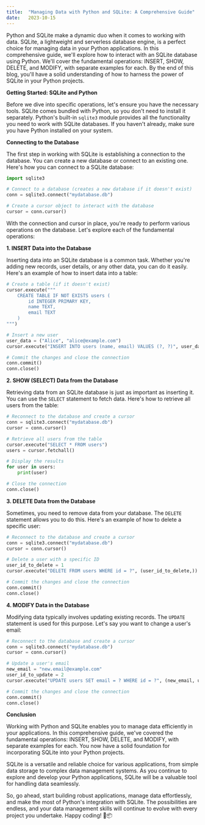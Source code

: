 ```yaml
---
title:  "Managing Data with Python and SQLite: A Comprehensive Guide"
date:   2023-10-15
---
```


Python and SQLite make a dynamic duo when it comes to working with data. SQLite, a lightweight and serverless database engine, is a perfect choice for managing data in your Python applications. In this comprehensive guide, we'll explore how to interact with an SQLite database using Python. We'll cover the fundamental operations: INSERT, SHOW, DELETE, and MODIFY, with separate examples for each. By the end of this blog, you'll have a solid understanding of how to harness the power of SQLite in your Python projects.

**Getting Started: SQLite and Python**

Before we dive into specific operations, let's ensure you have the necessary tools. SQLite comes bundled with Python, so you don't need to install it separately. Python's built-in `sqlite3` module provides all the functionality you need to work with SQLite databases. If you haven't already, make sure you have Python installed on your system.

**Connecting to the Database**

The first step in working with SQLite is establishing a connection to the database. You can create a new database or connect to an existing one. Here's how you can connect to a SQLite database:

```python
import sqlite3

# Connect to a database (creates a new database if it doesn't exist)
conn = sqlite3.connect("mydatabase.db")

# Create a cursor object to interact with the database
cursor = conn.cursor()
```

With the connection and cursor in place, you're ready to perform various operations on the database. Let's explore each of the fundamental operations:

**1. INSERT Data into the Database**

Inserting data into an SQLite database is a common task. Whether you're adding new records, user details, or any other data, you can do it easily. Here's an example of how to insert data into a table:

```python
# Create a table (if it doesn't exist)
cursor.execute("""
    CREATE TABLE IF NOT EXISTS users (
        id INTEGER PRIMARY KEY,
        name TEXT,
        email TEXT
    )
""")

# Insert a new user
user_data = ("Alice", "alice@example.com")
cursor.execute("INSERT INTO users (name, email) VALUES (?, ?)", user_data)

# Commit the changes and close the connection
conn.commit()
conn.close()
```

**2. SHOW (SELECT) Data from the Database**

Retrieving data from an SQLite database is just as important as inserting it. You can use the `SELECT` statement to fetch data. Here's how to retrieve all users from the table:

```python
# Reconnect to the database and create a cursor
conn = sqlite3.connect("mydatabase.db")
cursor = conn.cursor()

# Retrieve all users from the table
cursor.execute("SELECT * FROM users")
users = cursor.fetchall()

# Display the results
for user in users:
    print(user)

# Close the connection
conn.close()
```

**3. DELETE Data from the Database**

Sometimes, you need to remove data from your database. The `DELETE` statement allows you to do this. Here's an example of how to delete a specific user:

```python
# Reconnect to the database and create a cursor
conn = sqlite3.connect("mydatabase.db")
cursor = conn.cursor()

# Delete a user with a specific ID
user_id_to_delete = 1
cursor.execute("DELETE FROM users WHERE id = ?", (user_id_to_delete,))

# Commit the changes and close the connection
conn.commit()
conn.close()
```

**4. MODIFY Data in the Database**

Modifying data typically involves updating existing records. The `UPDATE` statement is used for this purpose. Let's say you want to change a user's email:

```python
# Reconnect to the database and create a cursor
conn = sqlite3.connect("mydatabase.db")
cursor = conn.cursor()

# Update a user's email
new_email = "new.email@example.com"
user_id_to_update = 2
cursor.execute("UPDATE users SET email = ? WHERE id = ?", (new_email, user_id_to_update))

# Commit the changes and close the connection
conn.commit()
conn.close()
```

**Conclusion**

Working with Python and SQLite enables you to manage data efficiently in your applications. In this comprehensive guide, we've covered the fundamental operations: INSERT, SHOW, DELETE, and MODIFY, with separate examples for each. You now have a solid foundation for incorporating SQLite into your Python projects.

SQLite is a versatile and reliable choice for various applications, from simple data storage to complex data management systems. As you continue to explore and develop your Python applications, SQLite will be a valuable tool for handling data seamlessly.

So, go ahead, start building robust applications, manage data effortlessly, and make the most of Python's integration with SQLite. The possibilities are endless, and your data management skills will continue to evolve with every project you undertake. Happy coding! 🐍📦